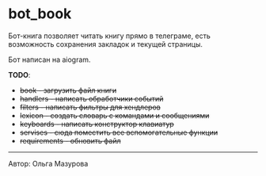 # bot_book

Бот-книга позволяет читать книгу прямо в телеграме, есть возможность сохранения
закладок и текущей страницы.

Бот написан на aiogram.

**TODO**:
- ~~book - загрузить файл книги~~
- ~~handlers - написать обработчики событий~~
- ~~filters - написать фильтры для хендлеров~~
- ~~lexicon - создать словарь с командами и сообщениями~~
- ~~keyboards - написать конструктор клавиатур~~
- ~~servises - сюда поместить все вспомогательные функции~~
- ~~requirements - обновить файл~~
    
    
***
Автор: Ольга Мазурова